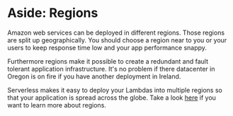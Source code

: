 # Aside: Regions

Amazon web services can be deployed in different regions. Those regions are split up geographically. You should choose a region near to you or your users to keep response time low and your app performance snappy.

Furthermore regions make it possible to create a redundant and fault tolerant application infrastructure. It's no problem if there datacenter in Oregon is on fire if you have another deployment in Ireland.

Serverless makes it easy to deploy your Lambdas into multiple regions so that your application is spread across the globe.
Take a look [here](https://aws.amazon.com/about-aws/global-infrastructure/) if you want to learn more about regions.
